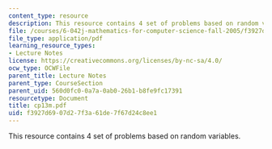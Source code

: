 ```yaml
---
content_type: resource
description: This resource contains 4 set of problems based on random variables.
file: /courses/6-042j-mathematics-for-computer-science-fall-2005/f3927d6907d27f3a61de7f67d24c8ee1_cp13m.pdf
file_type: application/pdf
learning_resource_types:
- Lecture Notes
license: https://creativecommons.org/licenses/by-nc-sa/4.0/
ocw_type: OCWFile
parent_title: Lecture Notes
parent_type: CourseSection
parent_uid: 560d0fc0-0a7a-0ab0-26b1-b8fe9fc17391
resourcetype: Document
title: cp13m.pdf
uid: f3927d69-07d2-7f3a-61de-7f67d24c8ee1
---
```

This resource contains 4 set of problems based on random variables.